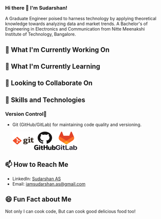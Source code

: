 ### Hi there 👋 I'm Sudarshan!

A Graduate Engineer poised to harness technology by applying theoretical knowledge towards analyzing data and market trends. A Bachelor's of Engineering in Electronics and Communication from Nitte Meenakshi Institute of Technology, Bangalore.

## 🔭 What I'm Currently Working On

## 🌱 What I'm Currently Learning

## 👯 Looking to Collaborate On

## 🚀 Skills and Technologies

### Version Control🛂
- Git (GitHub/GitLab) for maintaining code quality and versioning.<p align="left"><a href="https://git-scm.com/" target="_blank" rel="noreferrer"><img src="https://raw.githubusercontent.com/devicons/devicon/55609aa5bd817ff167afce0d965585c92040787a/icons/git/git-original-wordmark.svg" alt="Git" width="70" height="60"/></a><a href="https://github.com/" target="_blank" rel="noreferrer"><img src="https://raw.githubusercontent.com/devicons/devicon/55609aa5bd817ff167afce0d965585c92040787a/icons/github/github-original-wordmark.svg" alt="Github" width="70" height="60"/></a><a href="https://about.gitlab.com/" target="_blank" rel="noreferrer"><img src="https://raw.githubusercontent.com/devicons/devicon/55609aa5bd817ff167afce0d965585c92040787a/icons/gitlab/gitlab-original-wordmark.svg" alt="Gitlab" width="70" height="60"/></a></p>

## 📫 How to Reach Me

- LinkedIn: [Sudarshan AS](https://www.linkedin.com/in/sudarshan1x1/)
- Email: [iamsudarshan.as@gmail.com](mailto:iamsudarshan.as@gmail.com)

## 😄 Fun Fact about Me
Not only I can cook code, But can cook good delicious food too!
<!--
**sudarshan1x1/sudarshan1x1** is a ✨ _special_ ✨ repository because its `README.md` (this file) appears on your GitHub profile.

Here are some ideas to get you started:

- 🔭 I’m currently working on ...
- 🌱 I’m currently learning ...
- 👯 I’m looking to collaborate on ...
- 🤔 I’m looking for help with ...
- 💬 Ask me about ...
- 📫 How to reach me: ...
- 😄 Pronouns: ...
- ⚡ Fun fact: ...
-->
